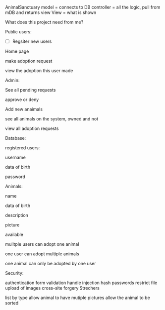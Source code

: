 AnimalSanctuary
model = connects to DB controller = all the logic, pull from mDB and returns view View = what is shown

What does this project need from me?

Public users:

-[ ] Regsiter new users

 Home page

 make adoption request

 view the adoption this user made

Admin:

 See all pending requests

 approve or deny

 Add new anaimals

 see all animals on the system, owned and not

 view all adoption requests

Database:

 registered users:

 username

 data of birth

 password

 Animals:

 name

 data of birth

 description

 picture

 available

 mulitple users can adopt one animal

 one user can adopt multiple animals

 one animal can only be adopted by one user

Security:

 authentication
 form validation
 handle injection
 hash passwords
 restrict file upload of images
 cross-site forgery
Strechers

 list by type
 allow animal to have mutiple pictures
 allow the animal to be sorted
